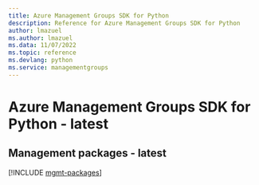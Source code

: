 ```yaml
---
title: Azure Management Groups SDK for Python
description: Reference for Azure Management Groups SDK for Python
author: lmazuel
ms.author: lmazuel
ms.data: 11/07/2022
ms.topic: reference
ms.devlang: python
ms.service: managementgroups
---
```

# Azure Management Groups SDK for Python - latest

## Management packages - latest
[!INCLUDE [mgmt-packages](management-groups-mgmt-index.md)]
